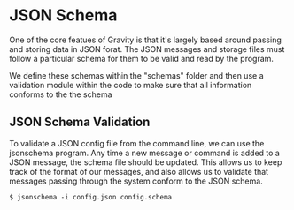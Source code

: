 
JSON Schema
===========

One of the core featues of Gravity is that it's largely based around passing and storing data in JSON forat. The JSON messages and storage files must follow a particular schema for them to be valid and read by the program.

We define these schemas within the "schemas" folder and then use a validation module within the code to make sure that
all information conforms to the the schema

JSON Schema Validation
----------------------

To validate a JSON config file from the command line, we can use the jsonschema program.  Any time a new message or command is added to a JSON message, the schema file should be updated.  This allows us to keep track of the format of our messages, and also allows us to validate that messages passing through the system conform to the JSON schema.

	$ jsonschema -i config.json config.schema
